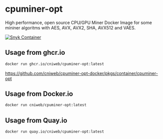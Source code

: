 # cpuminer-opt

High performance, open source CPU/GPU Miner Docker Image for some mininer algoritms with AES, AVX, AVX2, SHA, AVX512 and VAES.

[![Snyk Container](https://github.com/cniweb/cpuminer-opt-docker/actions/workflows/snyk-container-analysis.yml/badge.svg)](https://github.com/cniweb/cpuminer-opt-docker/actions/workflows/snyk-container-analysis.yml)

## Usage from ghcr.io

```bash
docker run ghcr.io/cniweb/cpuminer-opt:latest
```

<https://github.com/cniweb/cpuminer-opt-docker/pkgs/container/cpuminer-opt>

## Usage from Docker.io

```bash
docker run cniweb/cpuminer-opt:latest
```

## Usage from Quay.io

```bash
docker run quay.io/cniweb/cpuminer-opt:latest
```
